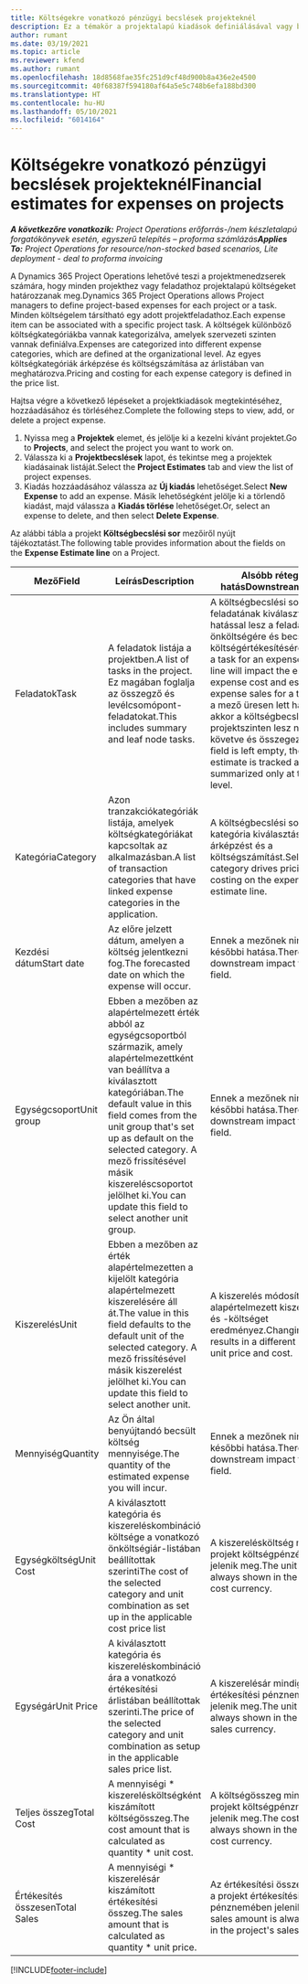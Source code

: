 ```yaml
---
title: Költségekre vonatkozó pénzügyi becslések projekteknél
description: Ez a témakör a projektalapú kiadások definiálásával vagy becslésével kapcsolatban tartalmaz tájékoztatást.
author: rumant
ms.date: 03/19/2021
ms.topic: article
ms.reviewer: kfend
ms.author: rumant
ms.openlocfilehash: 18d8568fae35fc251d9cf48d900b8a436e2e4500
ms.sourcegitcommit: 40f68387f594180af64a5e5c748b6efa188bd300
ms.translationtype: HT
ms.contentlocale: hu-HU
ms.lasthandoff: 05/10/2021
ms.locfileid: "6014164"
---
```

# <a name="financial-estimates-for-expenses-on-projects"></a><span data-ttu-id="868dd-103">Költségekre vonatkozó pénzügyi becslések projekteknél</span><span class="sxs-lookup"><span data-stu-id="868dd-103">Financial estimates for expenses on projects</span></span>
<span data-ttu-id="868dd-104">_**A következőre vonatkozik:** Project Operations erőforrás-/nem készletalapú forgatókönyvek esetén, egyszerű telepítés – proforma számlázás_</span><span class="sxs-lookup"><span data-stu-id="868dd-104">_**Applies To:** Project Operations for resource/non-stocked based scenarios, Lite deployment - deal to proforma invoicing_</span></span>

<span data-ttu-id="868dd-105">A Dynamics 365 Project Operations lehetővé teszi a projektmenedzserek számára, hogy minden projekthez vagy feladathoz projektalapú költségeket határozzanak meg.</span><span class="sxs-lookup"><span data-stu-id="868dd-105">Dynamics 365 Project Operations allows Project managers to define project-based expenses for each project or a task.</span></span> <span data-ttu-id="868dd-106">Minden költségelem társítható egy adott projektfeladathoz.</span><span class="sxs-lookup"><span data-stu-id="868dd-106">Each expense item can be associated with a specific project task.</span></span> <span data-ttu-id="868dd-107">A költségek különböző költségkategóriákba vannak kategorizálva, amelyek szervezeti szinten vannak definiálva.</span><span class="sxs-lookup"><span data-stu-id="868dd-107">Expenses are categorized into different expense categories, which are defined at the organizational level.</span></span> <span data-ttu-id="868dd-108">Az egyes költségkategóriák árképzése és költségszámítása az árlistában van meghatározva.</span><span class="sxs-lookup"><span data-stu-id="868dd-108">Pricing and costing for each expense category is defined in the price list.</span></span> 

<span data-ttu-id="868dd-109">Hajtsa végre a következő lépéseket a projektkiadások megtekintéséhez, hozzáadásához és törléséhez.</span><span class="sxs-lookup"><span data-stu-id="868dd-109">Complete the following steps to view, add, or delete a project expense.</span></span>

1. <span data-ttu-id="868dd-110">Nyissa meg a **Projektek** elemet, és jelölje ki a kezelni kívánt projektet.</span><span class="sxs-lookup"><span data-stu-id="868dd-110">Go to **Projects**, and select the project you want to work on.</span></span>
2. <span data-ttu-id="868dd-111">Válassza ki a **Projektbecslések** lapot, és tekintse meg a projektek kiadásainak listáját.</span><span class="sxs-lookup"><span data-stu-id="868dd-111">Select the **Project Estimates** tab and view the list of project expenses.</span></span>
3. <span data-ttu-id="868dd-112">Kiadás hozzáadásához válassza az **Új kiadás** lehetőséget.</span><span class="sxs-lookup"><span data-stu-id="868dd-112">Select **New Expense** to add an expense.</span></span> <span data-ttu-id="868dd-113">Másik lehetőségként jelölje ki a törlendő kiadást, majd válassza a **Kiadás törlése** lehetőséget.</span><span class="sxs-lookup"><span data-stu-id="868dd-113">Or, select an expense to delete, and then select **Delete Expense**.</span></span>

<span data-ttu-id="868dd-114">Az alábbi tábla a projekt **Költségbecslési sor** mezőiről nyújt tájékoztatást.</span><span class="sxs-lookup"><span data-stu-id="868dd-114">The following table provides information about the fields on the **Expense Estimate line** on a Project.</span></span> 

| <span data-ttu-id="868dd-115">**Mező**</span><span class="sxs-lookup"><span data-stu-id="868dd-115">**Field**</span></span> | <span data-ttu-id="868dd-116">**Leírás**</span><span class="sxs-lookup"><span data-stu-id="868dd-116">**Description**</span></span> | <span data-ttu-id="868dd-117">**Alsóbb rétegbeli hatás**</span><span class="sxs-lookup"><span data-stu-id="868dd-117">**Downstream impact**</span></span> |
| --- | --- | --- |
| <span data-ttu-id="868dd-118">Feladatok</span><span class="sxs-lookup"><span data-stu-id="868dd-118">Task</span></span> | <span data-ttu-id="868dd-119">A feladatok listája a projektben.</span><span class="sxs-lookup"><span data-stu-id="868dd-119">A list of tasks in the project.</span></span> <span data-ttu-id="868dd-120">Ez magában foglalja az összegző és levélcsomópont-feladatokat.</span><span class="sxs-lookup"><span data-stu-id="868dd-120">This includes summary and leaf node tasks.</span></span> | <span data-ttu-id="868dd-121">A költségbecslési sor feladatának kiválasztása hatással lesz a feladat becsült önköltségére és becsült költségértékesítésére.</span><span class="sxs-lookup"><span data-stu-id="868dd-121">Selecting a task for an expense estimate line will impact the estimated expense cost and estimated expense sales for a task.</span></span> <span data-ttu-id="868dd-122">Ha ez a mező üresen lett hagyva, akkor a költségbecslés csak projektszinten lesz nyomon követve és összegezve.</span><span class="sxs-lookup"><span data-stu-id="868dd-122">If this field is left empty, the expense estimate is tracked and summarized only at the project level.</span></span> |
| <span data-ttu-id="868dd-123">Kategória</span><span class="sxs-lookup"><span data-stu-id="868dd-123">Category</span></span> | <span data-ttu-id="868dd-124">Azon tranzakciókategóriák listája, amelyek költségkategóriákat kapcsoltak az alkalmazásban.</span><span class="sxs-lookup"><span data-stu-id="868dd-124">A list of transaction categories that have linked expense categories in the application.</span></span> | <span data-ttu-id="868dd-125">A költségbecslési sorban a kategória kiválasztása hajtja az árképzést és a költségszámítást.</span><span class="sxs-lookup"><span data-stu-id="868dd-125">Selecting a category drives pricing and costing on the expense estimate line.</span></span> |
| <span data-ttu-id="868dd-126">Kezdési dátum</span><span class="sxs-lookup"><span data-stu-id="868dd-126">Start date</span></span> | <span data-ttu-id="868dd-127">Az előre jelzett dátum, amelyen a költség jelentkezni fog.</span><span class="sxs-lookup"><span data-stu-id="868dd-127">The forecasted date on which the expense will occur.</span></span> | <span data-ttu-id="868dd-128">Ennek a mezőnek nincs későbbi hatása.</span><span class="sxs-lookup"><span data-stu-id="868dd-128">There is no downstream impact for this field.</span></span> |
| <span data-ttu-id="868dd-129">Egységcsoport</span><span class="sxs-lookup"><span data-stu-id="868dd-129">Unit group</span></span> | <span data-ttu-id="868dd-130">Ebben a mezőben az alapértelmezett érték abból az egységcsoportból származik, amely alapértelmezettként van beállítva a kiválasztott kategóriában.</span><span class="sxs-lookup"><span data-stu-id="868dd-130">The default value in this field comes from the unit group that's set up as default on the selected category.</span></span> <span data-ttu-id="868dd-131">A mező frissítésével másik kiszereléscsoportot jelölhet ki.</span><span class="sxs-lookup"><span data-stu-id="868dd-131">You can update this field to select another unit group.</span></span> | <span data-ttu-id="868dd-132">Ennek a mezőnek nincs későbbi hatása.</span><span class="sxs-lookup"><span data-stu-id="868dd-132">There is no downstream impact for this field.</span></span> |
| <span data-ttu-id="868dd-133">Kiszerelés</span><span class="sxs-lookup"><span data-stu-id="868dd-133">Unit</span></span> | <span data-ttu-id="868dd-134">Ebben a mezőben az érték alapértelmezetten a kijelölt kategória alapértelmezett kiszerelésére áll át.</span><span class="sxs-lookup"><span data-stu-id="868dd-134">The value in this field defaults to the default unit of the selected category.</span></span> <span data-ttu-id="868dd-135">A mező frissítésével másik kiszerelést jelölhet ki.</span><span class="sxs-lookup"><span data-stu-id="868dd-135">You can update this field to select another unit.</span></span> | <span data-ttu-id="868dd-136">A kiszerelés módosítása eltérő alapértelmezett kiszerelésárat és -költséget eredményez.</span><span class="sxs-lookup"><span data-stu-id="868dd-136">Changing the unit results in a different default unit price and cost.</span></span> |
| <span data-ttu-id="868dd-137">Mennyiség</span><span class="sxs-lookup"><span data-stu-id="868dd-137">Quantity</span></span> | <span data-ttu-id="868dd-138">Az Ön által benyújtandó becsült költség mennyisége.</span><span class="sxs-lookup"><span data-stu-id="868dd-138">The quantity of the estimated expense you will incur.</span></span> | <span data-ttu-id="868dd-139">Ennek a mezőnek nincs későbbi hatása.</span><span class="sxs-lookup"><span data-stu-id="868dd-139">There is no downstream impact for this field.</span></span> |
| <span data-ttu-id="868dd-140">Egységköltség</span><span class="sxs-lookup"><span data-stu-id="868dd-140">Unit Cost</span></span> | <span data-ttu-id="868dd-141">A kiválasztott kategória és kiszereléskombináció költsége a vonatkozó önköltségiár-listában beállítottak szerinti</span><span class="sxs-lookup"><span data-stu-id="868dd-141">The cost of the selected category and unit combination as set up in the applicable cost price list</span></span> | <span data-ttu-id="868dd-142">A kiszerelésköltség mindig a projekt költségpénzében jelenik meg.</span><span class="sxs-lookup"><span data-stu-id="868dd-142">The unit cost is always shown in the project's cost currency.</span></span> |
| <span data-ttu-id="868dd-143">Egységár</span><span class="sxs-lookup"><span data-stu-id="868dd-143">Unit Price</span></span> | <span data-ttu-id="868dd-144">A kiválasztott kategória és kiszereléskombináció ára a vonatkozó értékesítési árlistában beállítottak szerinti.</span><span class="sxs-lookup"><span data-stu-id="868dd-144">The price of the selected category and unit combination as setup in the applicable sales price list.</span></span> | <span data-ttu-id="868dd-145">A kiszerelésár mindig a projekt értékesítési pénznemében jelenik meg.</span><span class="sxs-lookup"><span data-stu-id="868dd-145">The unit price is always shown in the project's sales currency.</span></span> |
| <span data-ttu-id="868dd-146">Teljes összeg</span><span class="sxs-lookup"><span data-stu-id="868dd-146">Total Cost</span></span> | <span data-ttu-id="868dd-147">A mennyiségi \* kiszerelésköltségként kiszámított költségösszeg.</span><span class="sxs-lookup"><span data-stu-id="868dd-147">The cost amount that is calculated as quantity \* unit cost.</span></span>| <span data-ttu-id="868dd-148">A költségösszeg mindig a projekt költségpénznemében jelenik meg.</span><span class="sxs-lookup"><span data-stu-id="868dd-148">The cost amount is always shown in the project's cost currency.</span></span> |
| <span data-ttu-id="868dd-149">Értékesítés összesen</span><span class="sxs-lookup"><span data-stu-id="868dd-149">Total Sales</span></span> | <span data-ttu-id="868dd-150">A mennyiségi \* kiszerelésár kiszámított értékesítési összeg.</span><span class="sxs-lookup"><span data-stu-id="868dd-150">The sales amount that is calculated as quantity \* unit price.</span></span> | <span data-ttu-id="868dd-151">Az értékesítési összeg mindig a projekt értékesítési pénznemében jelenik meg.</span><span class="sxs-lookup"><span data-stu-id="868dd-151">The sales amount is always shown in the project's sales currency.</span></span> |


[!INCLUDE[footer-include](../includes/footer-banner.md)]
